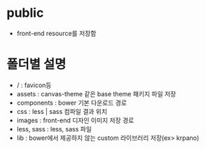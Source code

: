 # public
- front-end resource를 저장함

# 폴더별 설명
- / : favicon등
- assets : canvas-theme 같은 base theme 패키지 파일 저장
- components : bower 기본 다운로드 경로
- css : less | sass 컴파일 결과 위치
- images : front-end 디자인 이미지 저장 경로
- less, sass : less, sass 파일
- lib : bower에서 제공하지 않는 custom 라이브러리 저장(ex> krpano)
